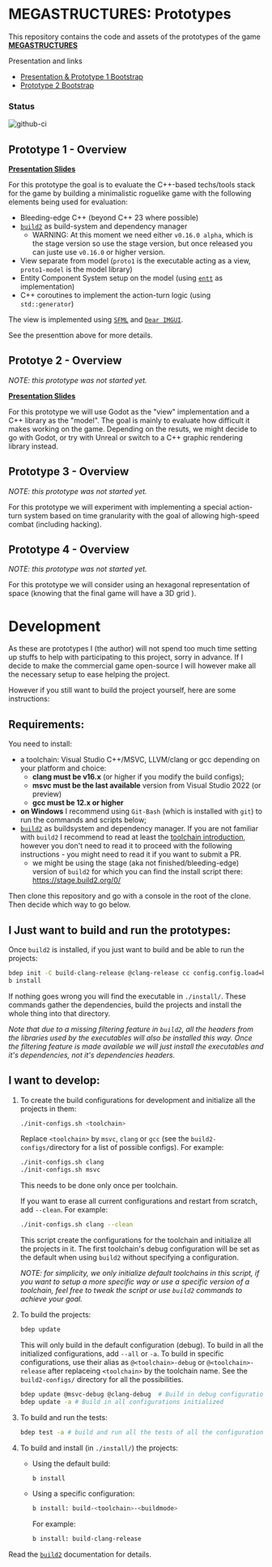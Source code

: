 # MEGASTRUCTURES: Prototypes

This repository contains the code and assets of the prototypes of the game [**MEGASTRUCTURES**](https://klaim.itch.io/megastructures)

Presentation and links

- [Presentation & Prototype 1 Bootstrap](https://docs.google.com/presentation/d/1YOBf4iuNcZKgCnOEpWVkoMfEHL0yWTOpm8IMhf159i4/edit?usp=sharing)
- [Prototype 2 Bootstrap](https://docs.google.com/presentation/d/1XM9JxWTizGZZ8XIcwMebkeGHMlniPzWu_NUlUcsEjgM/edit?usp=sharing)


### Status

![github-ci](https://github.com/Klaim/megastructures-prototypes/actions/workflows/builds-and-tests.yaml/badge.svg?event=push)


## Prototype 1 - Overview

**[Presentation Slides](https://docs.google.com/presentation/d/1YOBf4iuNcZKgCnOEpWVkoMfEHL0yWTOpm8IMhf159i4/edit?usp=sharing)**

For this prototype the goal is to evaluate the C++-based techs/tools stack for the game by building a minimalistic roguelike game with the following elements being used for evaluation:
- Bleeding-edge C++ (beyond C++ 23 where possible)
- [`build2`](https://build2.org) as build-system and dependency manager
    - WARNING: At this moment we need either `v0.16.0 alpha`, which is the stage version so use the stage version, but once released you can juste use `v0.16.0` or higher version.
- View separate from model (`proto1` is the executable acting as a view, `proto1-model` is the model library)
- Entity Component System setup on the model (using [`entt`](https://github.com/skypjack/entt) as implementation)
- C++ coroutines to implement the action-turn logic (using `std::generator`)

The view is implemented using [`SFML`](https://sfml-dev.org) and [`Dear IMGUI`](https://github.com/ocornut/imgui).

See the presenttion above for more details.

## Prototye 2 - Overview

*NOTE: this prototype was not started yet.*

**[Presentation Slides](https://docs.google.com/presentation/d/1XM9JxWTizGZZ8XIcwMebkeGHMlniPzWu_NUlUcsEjgM/edit?usp=sharing)**

For this prototype we will use Godot as the "view" implementation and a C++ library as the "model". The goal is mainly to evaluate how difficult it makes working on the game. Depending on the resuts, we might decide to go with Godot, or try with Unreal or switch to a C++ graphic rendering library instead.

## Prototype 3 - Overview

*NOTE: this prototype was not started yet.*

For this prototype we will experiment with implementing a special action-turn system based on time granularity with the goal of allowing high-speed combat (including hacking).

## Prototype 4 - Overview

*NOTE: this prototype was not started yet.*

For this prototype we will consider using an hexagonal representation of space (knowing that the final game will have a 3D grid ).

# Development

As these are prototypes I (the author) will not spend too much time setting up stuffs to help with participating to this project, sorry in advance. If I decide to make the commercial game open-source I will however make all the necessary setup to ease helping the project.

However if you still want to build the project yourself, here are some instructions:

## Requirements:

You need to install:
- a toolchain: Visual Studio C++/MSVC, LLVM/clang or gcc depending on your platform and choice:
    - **clang must be v16.x** (or higher if you modify the build configs);
    - **msvc must be the last available** version from Visual Studio 2022 (or preview)
    - **gcc must be 12.x or higher**
- **on Windows** I recommend using `Git-Bash` (which is installed with `git`) to run the commands and scripts below;
- [`build2`](https://build2.org) as buildsystem and dependency manager.
    If you are not familiar with `build2` I recommend to read at least the [toolchain introduction](https://build2.org/build2-toolchain/doc/build2-toolchain-intro.xhtml), however you don't need to read it to proceed with the following instructions - you might need to read it if you want to submit a PR.
    - we might be using the stage (aka not finished/bleeding-edge) version of `build2` for which you can find the install script there: https://stage.build2.org/0/

Then clone this repository and go with a console in the root of the clone. Then decide which way to go below.

## I Just want to build and run the prototypes:

Once `build2` is installed, if you just want to build and be able to run the projects:
```bash
bdep init -C build-clang-release @clang-release cc config.config.load=build2-configs/clang-release.config config.install.root=./install/
b install
```
If nothing goes wrong you will find the executable in `./install/`.
These commands gather the dependencies, build the projects and install the whole thing into that directory.

*Note that due to a missing filtering feature in `build2`, all the headers from the libraries used by the executables will also be installed this way. Once the filtering feature is made available we will just install the executables and it's dependencies, not it's dependencies headers.*

## I want to develop:

1. To create the build configurations for development and initialize all the projects in them:
    ```bash
    ./init-configs.sh <toolchain>
    ```
    Replace `<toolchain>` by `msvc`, `clang` or `gcc` (see the `build2-configs/`directory for a list of possible configs).
    For example:
    ```bash
    ./init-configs.sh clang
    ./init-configs.sh msvc
    ```
    This needs to be done only once per toolchain.

    If you want to erase all current configurations and restart from scratch, add `--clean`. For example:
    ```bash
    ./init-configs.sh clang --clean
    ```
    
    This script create the configurations for the toolchain and initialize all the projects in it.
    The first toolchain's debug configuration will be set as the default when using `build2` without specifying a configuration.

    *NOTE: for simplicity, we only initialize default toolchains in this script, if you want to setup a more specific way or use a specific version of a toolchain, feel free to tweak the script or use `build2` commands to achieve your goal.*

2. To build the projects:
    ```bash
    bdep update
    ```
    This will only build in the default configuration (debug).
    To build in all the initialized configurations, add `--all` or `-a`. To build in specific configurations, use their alias as `@<toolchain>-debug` or `@<toolchain>-release` after replaceing `<toolchain>` by the toolchain name. See the `build2-configs/` directory for all the possibilities.
    ```bash
    bdep update @msvc-debug @clang-debug  # Build in debug configurations using msvc and clang
    bdep update -a # Build in all configurations initialized
    ```
    
3. To build and run the tests:
    ```bash
    bdep test -a # build and run all the tests of all the configurations
    ```

4. To build and install (in `./install/`) the projects:
    - Using the default build:
        ```bash
        b install
        ```
    - Using a specific configuration:
        ```bash
        b install: build-<toolchain>-<buildmode>
        ```
        For example:
        ```bash
        b install: build-clang-release
        ```

Read the [`build2`](https://build2.org) documentation for details.
